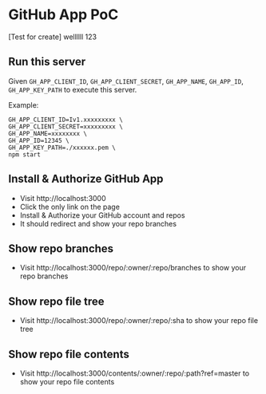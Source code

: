 GitHub App PoC
===

[Test for create] wellllll 123


Run this server
---

Given `GH_APP_CLIENT_ID`, `GH_APP_CLIENT_SECRET`, `GH_APP_NAME`, `GH_APP_ID`, `GH_APP_KEY_PATH` to execute this server.

Example:
```
GH_APP_CLIENT_ID=Iv1.xxxxxxxxx \
GH_APP_CLIENT_SECRET=xxxxxxxxx \
GH_APP_NAME=xxxxxxxx \
GH_APP_ID=12345 \
GH_APP_KEY_PATH=./xxxxxx.pem \
npm start
```

Install & Authorize GitHub App
---
- Visit http://localhost:3000
- Click the only link on the page
- Install & Authorize your GitHub account and repos
- It should redirect and show your repo branches

Show repo branches
---
- Visit http://localhost:3000/repo/:owner/:repo/branches to show your repo branches

Show repo file tree
---
- Visit http://localhost:3000/repo/:owner/:repo/:sha to show your repo file tree

Show repo file contents
---
- Visit http://localhost:3000/contents/:owner/:repo/:path?ref=master to show your repo file contents
